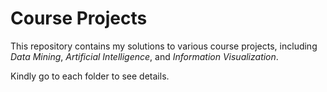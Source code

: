 # Course Projects
This repository contains my solutions to various course projects, including *Data Mining*, *Artificial Intelligence*, and *Information Visualization*.  

Kindly go to each folder to see details.
